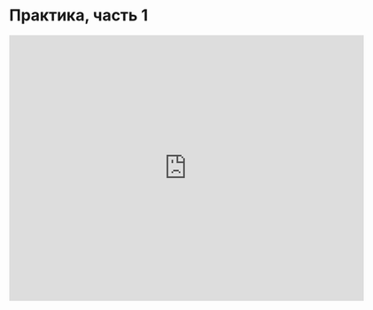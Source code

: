 # Практика, часть 1
<iframe width="640" height="480" src="https://www.youtube.com/embed/HfYQKv8Ws_A?list=PLU-TUGRFxOHgDmoiAExzK0M1qM0RaBQ8f" frameborder="0" allowfullscreen></iframe>
